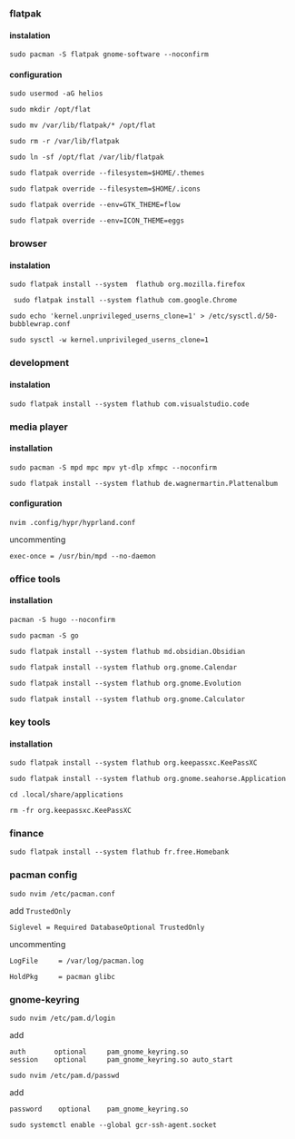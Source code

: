 ### flatpak
#### instalation

```
sudo pacman -S flatpak gnome-software --noconfirm
```

#### configuration
```
sudo usermod -aG helios
```

```
sudo mkdir /opt/flat
```

```
sudo mv /var/lib/flatpak/* /opt/flat
```

```
sudo rm -r /var/lib/flatpak
```

```
sudo ln -sf /opt/flat /var/lib/flatpak
```
```
sudo flatpak override --filesystem=$HOME/.themes
```

```
sudo flatpak override --filesystem=$HOME/.icons
```
```
sudo flatpak override --env=GTK_THEME=flow
```
```
sudo flatpak override --env=ICON_THEME=eggs
```

### browser

#### instalation
```
sudo flatpak install --system  flathub org.mozilla.firefox
```

```
 sudo flatpak install --system flathub com.google.Chrome
```
```
sudo echo 'kernel.unprivileged_userns_clone=1' > /etc/sysctl.d/50-bubblewrap.conf
```
```
sudo sysctl -w kernel.unprivileged_userns_clone=1
```
### development
#### instalation
```
sudo flatpak install --system flathub com.visualstudio.code
```

### media player

#### installation

```
sudo pacman -S mpd mpc mpv yt-dlp xfmpc --noconfirm
```
```
sudo flatpak install --system flathub de.wagnermartin.Plattenalbum
```
#### configuration
```
nvim .config/hypr/hyprland.conf
```
uncommenting
```
exec-once = /usr/bin/mpd --no-daemon 
```

### office tools

#### installation

```
pacman -S hugo --noconfirm
```
```
sudo pacman -S go
```

```
sudo flatpak install --system flathub md.obsidian.Obsidian
```

```
sudo flatpak install --system flathub org.gnome.Calendar
```

```
sudo flatpak install --system flathub org.gnome.Evolution
```

```
sudo flatpak install --system flathub org.gnome.Calculator
```

### key tools

#### installation

```
sudo flatpak install --system flathub org.keepassxc.KeePassXC
```

```
sudo flatpak install --system flathub org.gnome.seahorse.Application
```

```
cd .local/share/applications
```

```
rm -fr org.keepassxc.KeePassXC
```

### finance

```
sudo flatpak install --system flathub fr.free.Homebank
```

### pacman config

```
sudo nvim /etc/pacman.conf
```

add `TrustedOnly` 

```
Siglevel = Required DatabaseOptional TrustedOnly
```

uncommenting

```
LogFile     = /var/log/pacman.log
```

```
HoldPkg     = pacman glibc
```

### gnome-keyring

```
sudo nvim /etc/pam.d/login
```
add
```
auth       optional     pam_gnome_keyring.so
session    optional     pam_gnome_keyring.so auto_start
```
```
sudo nvim /etc/pam.d/passwd
```
add
```
password	optional	pam_gnome_keyring.so
```
```
sudo systemctl enable --global gcr-ssh-agent.socket
```
